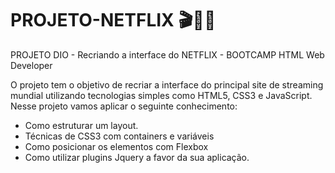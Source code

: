 # PROJETO-NETFLIX​ ​ :clapper::movie_camera::popcorn:
PROJETO DIO - Recriando a interface do NETFLIX - BOOTCAMP HTML Web Developer

O projeto tem o objetivo de recriar a interface do principal site de streaming mundial utilizando tecnologias simples como HTML5, CSS3 e JavaScript. Nesse projeto vamos aplicar o seguinte conhecimento:

- Como estruturar um layout.
- Técnicas de CSS3 com containers e variáveis
- Como posicionar os elementos com Flexbox 
- Como utilizar plugins Jquery a favor da sua aplicação.

